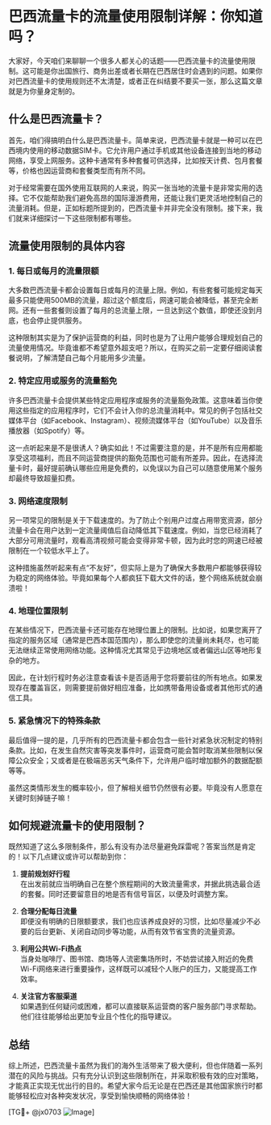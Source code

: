 # 巴西流量卡的流量使用限制详解：你知道吗？

大家好，今天咱们来聊聊一个很多人都关心的话题——巴西流量卡的流量使用限制。这可能是你出国旅行、商务出差或者长期在巴西居住时会遇到的问题。如果你对巴西流量卡的使用规则还不太清楚，或者正在纠结要不要买一张，那么这篇文章就是为你量身定制的。

## 什么是巴西流量卡？

首先，咱们得搞明白什么是巴西流量卡。简单来说，巴西流量卡就是一种可以在巴西境内使用的移动数据SIM卡。它允许用户通过手机或其他设备连接到当地的移动网络，享受上网服务。这种卡通常有多种套餐可供选择，比如按天计费、包月套餐等，价格也因运营商和套餐类型而有所不同。

对于经常需要在国外使用互联网的人来说，购买一张当地的流量卡是非常实用的选择。它不仅能帮助我们避免高昂的国际漫游费用，还能让我们更灵活地控制自己的流量消耗。但是，正如标题所提到的，巴西流量卡并非完全没有限制。接下来，我们就来详细探讨一下这些限制都有哪些。

## 流量使用限制的具体内容

### 1. **每日或每月的流量限额**
   大多数巴西流量卡都会设置每日或每月的流量上限。例如，有些套餐可能规定每天最多只能使用500MB的流量，超过这个额度后，网速可能会被降低，甚至完全断网。还有一些套餐则设置了每月的总流量上限，一旦达到这个数值，即使还没到月底，也会停止提供服务。

   这种限制其实是为了保护运营商的利益，同时也是为了让用户能够合理规划自己的流量使用情况。毕竟谁都不希望意外超支吧？所以，在购买之前一定要仔细阅读套餐说明，了解清楚自己每个月能用多少流量。

### 2. **特定应用或服务的流量豁免**
   许多巴西流量卡会提供某些特定应用程序或服务的流量豁免政策。这意味着当你使用这些指定的应用程序时，它们不会计入你的总流量消耗中。常见的例子包括社交媒体平台（如Facebook、Instagram）、视频流媒体平台（如YouTube）以及音乐播放器（如Spotify）等。

   这一点听起来是不是很诱人？确实如此！不过需要注意的是，并不是所有应用都能享受这项福利，而且不同运营商提供的豁免范围也可能有所差异。因此，在选择流量卡时，最好提前确认哪些应用是免费的，以免误以为自己可以随意使用某个服务却最终导致超量扣费。

### 3. **网络速度限制**
   另一项常见的限制是关于下载速度的。为了防止个别用户过度占用带宽资源，部分流量卡会在用户达到一定流量阈值后自动降低其下载速度。例如，当您已经消耗了大部分可用流量时，观看高清视频可能会变得非常卡顿，因为此时您的网速已经被限制在一个较低水平上了。

   这种措施虽然听起来有点“不友好”，但实际上是为了确保大多数用户都能够获得较为稳定的网络体验。毕竟如果每个人都疯狂下载大文件的话，整个网络系统就会崩溃啦！

### 4. **地理位置限制**
   在某些情况下，巴西流量卡还可能存在地理位置上的限制。比如说，如果您离开了指定的服务区域（通常是巴西本国范围内），那么即使您的流量尚未耗尽，也可能无法继续正常使用网络功能。这种情况尤其常见于边境地区或者偏远山区等地形复杂的地方。

   因此，在计划行程时务必注意查看该卡是否适用于您将要前往的所有地点。如果发现存在覆盖盲区，则需要提前做好相应准备，比如携带备用设备或者其他形式的通信工具。

### 5. **紧急情况下的特殊条款**
   最后值得一提的是，几乎所有的巴西流量卡都会包含一些针对紧急状况制定的特别条款。比如，在发生自然灾害等突发事件时，运营商可能会暂时取消某些限制以保障公众安全；又或者是在极端恶劣天气条件下，允许用户临时增加额外的数据配额等等。

   虽然这类情形发生的概率较小，但了解相关细节仍然很有必要。毕竟没有人愿意在关键时刻掉链子嘛！

## 如何规避流量卡的使用限制？

既然知道了这么多限制条件，那么有没有办法尽量避免踩雷呢？答案当然是肯定的！以下几点建议或许可以帮助到你：

1. **提前规划好行程**  
   在出发前就应当明确自己在整个旅程期间的大致流量需求，并据此挑选最合适的套餐。同时还要留意目的地是否有信号盲区，以便及时调整方案。

2. **合理分配每日流量**  
   即便没有明确的日限额要求，我们也应该养成良好的习惯，比如尽量减少不必要的后台更新、关闭自动同步等功能，从而有效节省宝贵的流量资源。

3. **利用公共Wi-Fi热点**  
   当身处咖啡厅、图书馆、商场等人流密集场所时，不妨尝试接入附近的免费Wi-Fi网络来进行重要操作，这样既可以减轻个人账户的压力，又能提高工作效率。

4. **关注官方客服渠道**  
   如果遇到任何疑问或困难，都可以直接联系运营商的客户服务部门寻求帮助。他们往往能够给出更加专业且个性化的指导建议。

## 总结

综上所述，巴西流量卡虽然为我们的海外生活带来了极大便利，但也伴随着一系列潜在的风险与挑战。只有充分认识到这些限制所在，并采取积极有效的应对策略，才能真正实现无忧出行的目的。希望大家今后无论是在巴西还是其他国家旅行时都能够轻松应对各种突发状况，享受到愉快顺畅的网络体验！

[TG💪+ @jx0703 ![Image](https://github.com/user-attachments/assets/dbca1d08-cadb-493c-b0ec-ad6f7a83f270)]